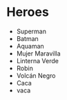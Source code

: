 # Heroes

* Superman
* Batman
* Aquaman
* Mujer Maravilla
* Linterna Verde
* Robin
* Volcán Negro
* Caca
* vaca
